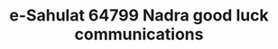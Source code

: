 ---
title: "e-Sahulat 64799 Nadra good luck communications"
url: /karachi/e-sahulat-64799-nadra-good-luck-communications/
shop: shop
---